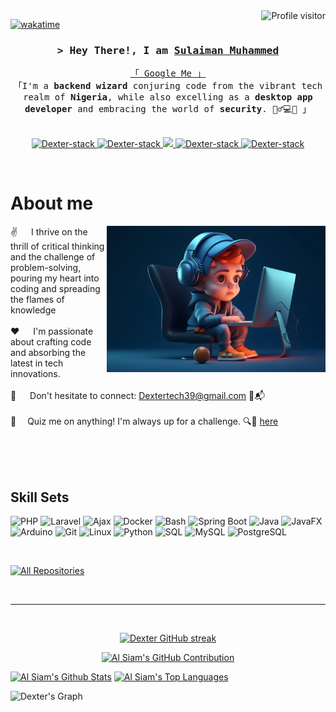 <!--
<h2 align="center">
  Welcome to Al Siam World!
  <img src="https://media.giphy.com/media/hvRJCLFzcasrR4ia7z/giphy.gif" width="28">
</h2>
-->

<!--
<p align="center">
  <a href="https://github.com/Dexter-stack"><img src="https://readme-typing-svg.herokuapp.com/?lines=Self%20Taught%20Programmer;Front%20End%20Developer;1.5%2B%20years%20of%20coding%20experience;Always%20learning%20new%20things&center=true&width=380&height=45"></a>
</p>

 -->

<a href="https://komarev.com/ghpvc/?username=Dexter-stack">
  <img align="right" src="https://komarev.com/ghpvc/?username=Dexter-stack&label=Visitors&color=0e75b6&style=flat" alt="Profile visitor" />
</a>


[![wakatime](https://wakatime.com/badge/user/eebb3dd8-d9b2-40de-9b88-6fd6cac99dbc.svg)](https://wakatime.com/@eebb3dd8-d9b2-40de-9b88-6fd6cac99dbc)

<!-- Intro  -->
<h3 align="center">
        <samp>&gt; Hey There!, I am
                <b><a target="_blank" href="https://Dexter-stack.com">Sulaiman Muhammed</a></b>
        </samp>
</h3>


<p align="center"> 
  <samp>
    <a href="https://www.google.com/search?q=Dexter-stack">「 Google Me 」</a>
    <br>
    「I'm a <b>backend wizard</b> conjuring code from the vibrant tech realm of <b>Nigeria</b>, while also excelling as a <b>desktop app developer</b> and embracing the world of <b>security</b>. 🧙‍♂️💻🔐 」
    <br>
    <br>
  </samp>
</p>

<p align="center">
 <a href="https://Dexter-stack.com" target="blank">
  <img src="https://img.shields.io/badge/Website-DC143C?style=for-the-badge&logo=medium&logoColor=white" alt="Dexter-stack" />
 </a>
 <a href="https://linkedin.com/in/sulaiman-muhammad-2475a11a1" target="_blank">
  <img src="https://img.shields.io/badge/LinkedIn-0077B5?style=for-the-badge&logo=linkedin&logoColor=white" alt="Dexter-stack"/>
 </a>
 <!-- <a href="https://dev.to/Dexter-stack" target="_blank">
  <img src="https://img.shields.io/badge/dev.to-0A0A0A?style=for-the-badge&logo=dev.to&logoColor=white" alt="Dexter-stack" />
 </a> -->
 <a href="https://twitter.com/tohaCodes" target="_blank">
  <img src="https://img.shields.io/badge/Twitter-1DA1F2?style=for-the-badge&logo=twitter&logoColor=white" />
 </a>
 <a href="https://instagram.com/dev_dexter001" target="_blank">
  <img src="https://img.shields.io/badge/Instagram-fe4164?style=for-the-badge&logo=instagram&logoColor=white" alt="Dexter-stack" />
 </a> 
 <a href="https://facebook.com/muhammed.sulaimon.37" target="_blank">
  <img src="https://img.shields.io/badge/Facebook-20BEFF?&style=for-the-badge&logo=facebook&logoColor=white" alt="Dexter-stack"  />
  </a> 
</p>
<br />

<!-- About Section -->
 # About me
 
<p>
 <img align="right" width="350" src="/assets/programmer.png" alt="Coding gif" />
  
 ✌️ &emsp; I thrive on the thrill of critical thinking and the challenge of problem-solving, pouring my heart into coding and spreading the flames of knowledge<br><br/>
 ❤️ &emsp;  I'm passionate about crafting code and absorbing the latest in tech innovations. <br/><br/>
 📧 &emsp; Don't hesitate to connect: Dextertech39@gmail.com 🚀📬<br/><br/>
 💬 &emsp;Quiz me on anything! I'm always up for a challenge. 🔍🧠 [here](https://github.com/Dexter-stack/Dexter-stack/issues)

</p>

<br/>
<br/>
<br/>

## Skill Sets
![PHP](https://img.shields.io/badge/PHP-777BB4?style=for-the-badge&logo=php&logoColor=white)
![Laravel](https://img.shields.io/badge/Laravel-FF2D20?style=for-the-badge&logo=laravel&logoColor=white)
![Ajax](https://img.shields.io/badge/Ajax-0095D5?style=for-the-badge&logo=ajax&logoColor=white)
![Docker](https://img.shields.io/badge/Docker-2496ED?style=for-the-badge&logo=docker&logoColor=white)
![Bash](https://img.shields.io/badge/Bash-4EAA25?style=for-the-badge&logo=gnu%20bash&logoColor=white)
![Spring Boot](https://img.shields.io/badge/Spring_Boot-6DB33F?style=for-the-badge&logo=spring%20boot&logoColor=white)
![Java](https://img.shields.io/badge/Java-007396?style=for-the-badge&logo=java&logoColor=white)
![JavaFX](https://img.shields.io/badge/JavaFX-5382A1?style=for-the-badge&logo=java&logoColor=white)
![Arduino](https://img.shields.io/badge/Arduino-00979D?style=for-the-badge&logo=arduino&logoColor=white)
![Git](https://img.shields.io/badge/Git-F05032?style=for-the-badge&logo=git&logoColor=white)
![Linux](https://img.shields.io/badge/Linux-FCC624?style=for-the-badge&logo=linux&logoColor=black)
![Python](https://img.shields.io/badge/Python-3776AB?style=for-the-badge&logo=python&logoColor=white)
![SQL](https://img.shields.io/badge/SQL-003B57?style=for-the-badge&logo=sql&logoColor=white)
![MySQL](https://img.shields.io/badge/MySQL-4479A1?style=for-the-badge&logo=mysql&logoColor=white)
![PostgreSQL](https://img.shields.io/badge/PostgreSQL-336791?style=for-the-badge&logo=postgresql&logoColor=white)


<br/>



<p align="left">
  <a href="https://github.com/Dexter-stack?tab=repositories" target="_blank"><img alt="All Repositories" title="All Repositories" src="https://img.shields.io/badge/-All%20Repos-2962FF?style=for-the-badge&logo=koding&logoColor=white"/></a>
</p>

<br/>
<hr/>
<br/>

<p align="center">
  <a href="https://github.com/Dexter-stack">
    <img src="https://github-readme-streak-stats.herokuapp.com/?user=Dexter-stack&theme=radical&border=7F3FBF&background=0D1117" alt="Dexter GitHub streak"/>
  </a>
</p>

<p align="center">
  <a href="https://github.com/Dexter-stack">
    <img src="https://github-profile-summary-cards.vercel.app/api/cards/profile-details?username=Dexter-stack&theme=radical" alt="Al Siam's GitHub Contribution"/>
  </a>
</p>

<a> 
    <a href="https://github.com/Dexter-stack"><img alt="Al Siam's Github Stats" src="https://denvercoder1-github-readme-stats.vercel.app/api?username=Dexter-stack&show_icons=true&count_private=true&theme=react&border_color=7F3FBF&bg_color=0D1117&title_color=F85D7F&icon_color=F8D866" height="192px" width="49.5%"/></a>
  <a href="https://github.com/Dexter-stack"><img alt="Al Siam's Top Languages" src="https://denvercoder1-github-readme-stats.vercel.app/api/top-langs/?username=Dexter-stack&langs_count=8&layout=compact&theme=react&border_color=7F3FBF&bg_color=0D1117&title_color=F85D7F&icon_color=F8D866" height="192px" width="49.5%"/></a>
  <br/>
</a>


![Dexter's Graph](https://github-readme-activity-graph.vercel.app/graph?username=Dexter-stack&custom_title=Dexter's%20GitHub%20Activity%20Graph&bg_color=0D1117&color=7F3FBF&line=7F3FBF&point=7F3FBF&area_color=FFFFFF&title_color=FFFFFF&area=true)
